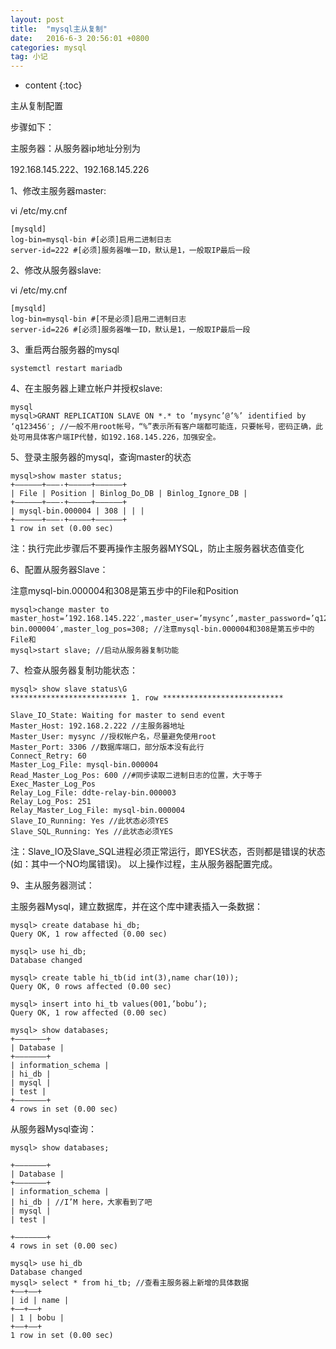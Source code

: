 ```yaml
---
layout: post
title:  "mysql主从复制"
date:   2016-6-3 20:56:01 +0800
categories: mysql
tag: 小记
---
```


* content
{:toc}

主从复制配置

步骤如下：

主服务器：从服务器ip地址分别为

192.168.145.222、192.168.145.226

1、修改主服务器master:

vi /etc/my.cnf

	[mysqld]
	log-bin=mysql-bin #[必须]启用二进制日志
	server-id=222 #[必须]服务器唯一ID，默认是1，一般取IP最后一段

2、修改从服务器slave:

vi /etc/my.cnf

	[mysqld]
	log-bin=mysql-bin #[不是必须]启用二进制日志
	server-id=226 #[必须]服务器唯一ID，默认是1，一般取IP最后一段

3、重启两台服务器的mysql

	systemctl restart mariadb

4、在主服务器上建立帐户并授权slave:

	mysql
	mysql>GRANT REPLICATION SLAVE ON *.* to ‘mysync’@’%’ identified by ‘q123456′; //一般不用root帐号，“%”表示所有客户端都可能连，只要帐号，密码正确，此处可用具体客户端IP代替，如192.168.145.226，加强安全。

5、登录主服务器的mysql，查询master的状态

	mysql>show master status;
	+——————+———-+————–+——————+
	| File | Position | Binlog_Do_DB | Binlog_Ignore_DB |
	+——————+———-+————–+——————+
	| mysql-bin.000004 | 308 | | |
	+——————+———-+————–+——————+
	1 row in set (0.00 sec)

注：执行完此步骤后不要再操作主服务器MYSQL，防止主服务器状态值变化

6、配置从服务器Slave：

注意mysql-bin.000004和308是第五步中的File和Position

	mysql>change master to master_host=’192.168.145.222′,master_user=’mysync’,master_password=’q123456′,master_log_file=’mysql-bin.000004′,master_log_pos=308; //注意mysql-bin.000004和308是第五步中的File和
	mysql>start slave; //启动从服务器复制功能

7、检查从服务器复制功能状态：

	mysql> show slave status\G
	************************** 1. row ***************************

	Slave_IO_State: Waiting for master to send event
	Master_Host: 192.168.2.222 //主服务器地址
	Master_User: mysync //授权帐户名，尽量避免使用root
	Master_Port: 3306 //数据库端口，部分版本没有此行
	Connect_Retry: 60
	Master_Log_File: mysql-bin.000004
	Read_Master_Log_Pos: 600 //#同步读取二进制日志的位置，大于等于Exec_Master_Log_Pos
	Relay_Log_File: ddte-relay-bin.000003
	Relay_Log_Pos: 251
	Relay_Master_Log_File: mysql-bin.000004
	Slave_IO_Running: Yes //此状态必须YES
	Slave_SQL_Running: Yes //此状态必须YES

注：Slave_IO及Slave_SQL进程必须正常运行，即YES状态，否则都是错误的状态(如：其中一个NO均属错误)。
以上操作过程，主从服务器配置完成。

9、主从服务器测试：

主服务器Mysql，建立数据库，并在这个库中建表插入一条数据：

	mysql> create database hi_db;
	Query OK, 1 row affected (0.00 sec)

	mysql> use hi_db;
	Database changed

	mysql> create table hi_tb(id int(3),name char(10));
	Query OK, 0 rows affected (0.00 sec)

	mysql> insert into hi_tb values(001,’bobu’);
	Query OK, 1 row affected (0.00 sec)

	mysql> show databases;
	+——————–+
	| Database |
	+——————–+
	| information_schema |
	| hi_db |
	| mysql |
	| test |
	+——————–+
	4 rows in set (0.00 sec)

从服务器Mysql查询：

	mysql> show databases;

	+——————–+
	| Database |
	+——————–+
	| information_schema |
	| hi_db | //I’M here，大家看到了吧
	| mysql |
	| test |

	+——————–+
	4 rows in set (0.00 sec)

	mysql> use hi_db
	Database changed
	mysql> select * from hi_tb; //查看主服务器上新增的具体数据
	+——+——+
	| id | name |
	+——+——+
	| 1 | bobu |
	+——+——+
	1 row in set (0.00 sec)
